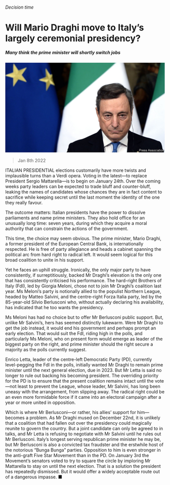 ###### Decision time

# Will Mario Draghi move to Italy’s largely ceremonial presidency? 

##### Many think the prime minister will shortly switch jobs 

![image](images/20220108_eup502.jpg) 

> Jan 8th 2022 

ITALIAN PRESIDENTIAL elections customarily have more twists and implausible turns than a Verdi opera. Voting in the latest—to replace President Sergio Mattarella—is to begin on January 24th. Over the coming weeks party leaders can be expected to trade bluff and counter-bluff, leaking the names of candidates whose chances they are in fact content to sacrifice while keeping secret until the last moment the identity of the one they really favour.

The outcome matters: Italian presidents have the power to dissolve parliaments and name prime ministers. They also hold office for an unusually long time: seven years, during which they acquire a moral authority that can constrain the actions of the government.


This time, the choice may seem obvious. The prime minister, Mario Draghi, a former president of the European Central Bank, is internationally respected. He is free of party allegiance and heads a cabinet spanning the political arc from hard right to radical left. It would seem logical for this broad coalition to unite in his support.

Yet he faces an uphill struggle. Ironically, the only major party to have consistently, if surreptitiously, backed Mr Draghi’s elevation is the only one that has consistently criticised his performance. The hard-right Brothers of Italy (FdI), led by Giorgia Meloni, chose not to join Mr Draghi’s coalition last year. Ms Meloni’s party is notionally allied to the populist Northern League, headed by Matteo Salvini, and the centre-right Forza Italia party, led by the 85-year-old Silvio Berlusconi who, without actually declaring his availability, has indicated that he too wants the presidency.

Ms Meloni has had no choice but to offer Mr Berlusconi public support. But, unlike Mr Salvini’s, hers has seemed distinctly lukewarm. Were Mr Draghi to get the job instead, it would end his government and perhaps prompt an early election. That would suit the FdI, riding high in the polls, and particularly Ms Meloni, who on present form would emerge as leader of the biggest party on the right, and prime minister should the right secure a majority as the polls currently suggest.

Enrico Letta, leader of the centre-left Democratic Party (PD), currently level-pegging the FdI in the polls, initially wanted Mr Draghi to remain prime minister until the next general election, due in 2023. But Mr Letta is said no longer to rule out backing his becoming president. The overriding priority for the PD is to ensure that the present coalition remains intact until the vote—not least to prevent the League, whose leader, Mr Salvini, has long been uneasy with the arrangement, from slipping away. The radical right could be an even more formidable force if it came into an electoral campaign after a year or more united in opposition.

Which is where Mr Berlusconi—or rather, his allies’ support for him—becomes a problem. As Mr Draghi mused on December 22nd, it is unlikely that a coalition that had fallen out over the presidency could magically reunite to govern the country. But a joint candidate can only be agreed to in talks, and Mr Letta is refusing to negotiate with Mr Salvini until he rules out Mr Berlusconi. Italy’s longest serving republican prime minister he may be, but Mr Berlusconi is also a convicted tax fraudster and the erstwhile host of the notorious “Bunga Bunga” parties. Opposition to him is even stronger in the anti-graft Five Star Movement than in the PD. On January 3rd the Movement’s senators voted to try to square the circle by imploring Mr Mattarella to stay on until the next election. That is a solution the president has repeatedly dismissed. But it would offer a widely acceptable route out of a dangerous impasse. ■

